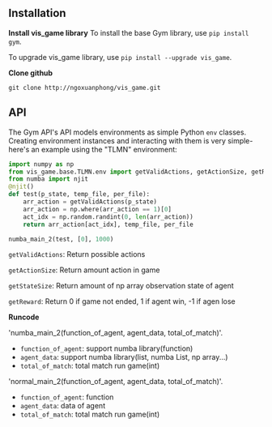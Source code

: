 ## Installation

**Install vis_game library**
To install the base Gym library, use `pip install gym`.

To upgrade vis_game library, use `pip install --upgrade vis_game`.

**Clone github**

`git clone http://ngoxuanphong/vis_game.git`

## API

The Gym API's API models environments as simple Python `env` classes. Creating environment instances and interacting with them is very simple- here's an example using the "TLMN" environment:

```python
import numpy as np
from vis_game.base.TLMN.env import getValidActions, getActionSize, getReward, getStateSize, numba_main_2, normal_main_2, normal_main
from numba import njit
@njit()
def test(p_state, temp_file, per_file):
    arr_action = getValidActions(p_state)
    arr_action = np.where(arr_action == 1)[0]
    act_idx = np.random.randint(0, len(arr_action))
    return arr_action[act_idx], temp_file, per_file

numba_main_2(test, [0], 1000)
```

`getValidActions`: Return possible actions

`getActionSize`: Return amount action in game

`getStateSize`: Return amount of np array observation state of agent

`getReward`: Return 0 if game not ended, 1 if agent win, -1 if agen lose

**Runcode**

'numba_main_2(function_of_agent, agent_data, total_of_match)'.
  - `function_of_agent`: support numba library(function)
  - `agent_data`: support numba library(list, numba List, np array...)
  - `total_of_match`: total match run game(int)

'normal_main_2(function_of_agent, agent_data, total_of_match)'.
  - `function_of_agent`: function
  - `agent_data`: data of agent
  - `total_of_match`: total match run game(int)
